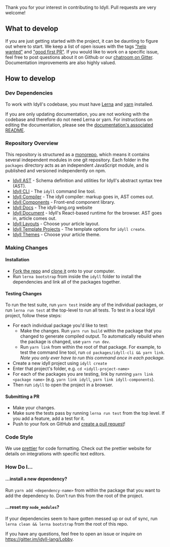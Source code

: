 Thank you for your interest in contributing to Idyll. Pull requests are very welcome!

## What to develop

If you are just getting started with the project, it can be daunting to figure out where to start. We keep a list of open issues with the tags ["help wanted"](https://github.com/idyll-lang/idyll/issues?q=is%3Aissue+is%3Aopen+label%3A%22Help+Wanted%22) and ["good first PR"](https://github.com/idyll-lang/idyll/issues?q=is%3Aissue+is%3Aopen+label%3A%22Good+First+PR%22). If you would like to work on a specific issue, feel free to post questions about it on Github or our [chatroom on Gitter](https://gitter.im/idyll-lang/Lobby). Documentation improvements are also highly valued.

## How to develop

### Dev Dependencies

To work with Idyll's codebase, you must have [Lerna](https://github.com/lerna/lerna) and [yarn](https://yarnpkg.com/en/docs/install) installed.

If you are only updating documentation, you are not working with the codebase and therefore do not need Lerna or yarn. For instructions on editing the documentation, please see the [documentation's associated README](./packages/idyll-docs/README.md).

### Repository Overview

This repository is structured as a [monorepo](https://github.com/babel/babel/blob/master/doc/design/monorepo.md), which means it contains several independent modules in one git repository. Each folder in the `packages` directory acts as an independent JavaScript module, and is published and versioned independently on npm.

- [Idyll AST](./packages/idyll-ast/) - Schema definition and utilities for Idyll's abstract syntax tree (AST).
- [Idyll CLI](./packages/idyll-cli/) - The `idyll` command line tool. 
- [Idyll Compiler](./packages/idyll-compiler/) - The idyll compiler: markup goes in, AST comes out.
- [Idyll Components](./packages/idyll-components/) - Front-end component library.
- [Idyll Docs](./packages/idyll-docs/) - The idyll-lang.org website
- [Idyll Document](./packages/idyll-document/) - Idyll's React-based runtime for the browser. AST goes in, article comes out. 
- [Idyll Layouts](./packages/idyll-layouts/) - Choose your article layout.
- [Idyll Template Projects](./packages/idyll-template-projects/) - The template options for `idyll create`. 
- [Idyll Themes](./packages/idyll-themes/) - Choose your article theme.

### Making Changes

#### Installation

- [Fork the repo](https://help.github.com/articles/fork-a-repo/) and [clone it](https://help.github.com/articles/cloning-a-repository/) onto to your computer.
- Run `lerna bootstrap` from inside the `idyll` folder to install the dependencies and link all of the packages together.

#### Testing Changes

To run the test suite, run `yarn test` inside any of the individual packages, or run `lerna run test` at the top-level to run all tests. 
To test in a local Idyll project, follow these steps:
- For each individual package you'd like to test:
  - Make the changes. Run `yarn run build` within the package that you changed to generate compiled output. To automatically rebuild when the package is changed, use `yarn run dev`.  
  - Run `yarn link` from within the root of that package. For example, to test the command line tool, run `cd packages/idyll-cli && yarn link`. _Note you only ever have to run this command once in each package._
- Create a new idyll project using `idyll create`
- Enter that project's folder, e.g. `cd <idyll-project-name>`
- For each of the packages you are testing, link by running `yarn link <package name>` (e.g. `yarn link idyll`, `yarn link idyll-components`).
- Then run `idyll` to open the project in a browser.

#### Submitting a PR

- Make your changes.
- Make sure the tests pass by running `lerna run test` from the top level. If you add a feature, add a test for it.
- Push to your fork on GitHub and [create a pull request](https://github.com/idyll-lang/idyll/pulls)!

### Code Style

We use [prettier](https://prettier.io/) for code formatting. Check out the prettier website for details
on integrations with specific text editors.

### How Do I...

#### ...install a new dependency?

Run `yarn add <dependency-name>` from within the package that you want to add the dependency to. Don't run this from the root of the project.

#### ...reset my `node_modules`?

If your dependencies seem to have gotten messed up or out of sync, run `lerna clean && lerna bootstrap` from the root of this repo.

If you have any questions, feel free to open an issue or inquire on https://gitter.im/idyll-lang/Lobby.
